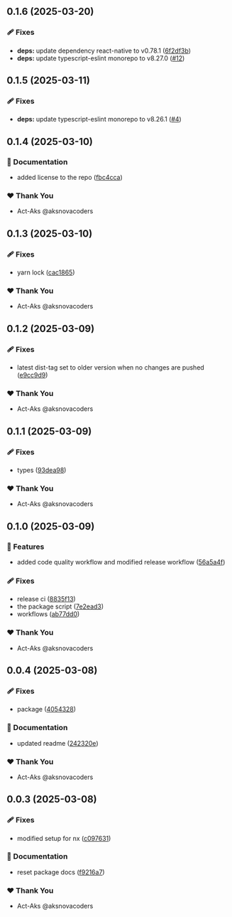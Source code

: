 ## 0.1.6 (2025-03-20)

### 🩹 Fixes

- **deps:** update dependency react-native to v0.78.1 ([6f2df3b](https://github.com/Act-Aks/actlib/commit/6f2df3b))
- **deps:** update typescript-eslint monorepo to v8.27.0 ([#12](https://github.com/Act-Aks/actlib/pull/12))

## 0.1.5 (2025-03-11)

### 🩹 Fixes

- **deps:** update typescript-eslint monorepo to v8.26.1 ([#4](https://github.com/Act-Aks/actlib/pull/4))

## 0.1.4 (2025-03-10)

### 📖 Documentation

- added license to the repo ([fbc4cca](https://github.com/Act-Aks/actlib/commit/fbc4cca))

### ❤️ Thank You

- Act-Aks @aksnovacoders

## 0.1.3 (2025-03-10)

### 🩹 Fixes

- yarn lock ([cac1865](https://github.com/Act-Aks/actlib/commit/cac1865))

### ❤️ Thank You

- Act-Aks @aksnovacoders

## 0.1.2 (2025-03-09)

### 🩹 Fixes

- latest dist-tag set to older version when no changes are pushed ([e9cc9d9](https://github.com/Act-Aks/actlib/commit/e9cc9d9))

### ❤️ Thank You

- Act-Aks @aksnovacoders

## 0.1.1 (2025-03-09)

### 🩹 Fixes

- types ([93dea98](https://github.com/Act-Aks/actlib/commit/93dea98))

### ❤️ Thank You

- Act-Aks @aksnovacoders

## 0.1.0 (2025-03-09)

### 🚀 Features

- added code quality workflow and modified release workflow ([56a5a4f](https://github.com/Act-Aks/actlib/commit/56a5a4f))

### 🩹 Fixes

- release ci ([8835f13](https://github.com/Act-Aks/actlib/commit/8835f13))
- the package script ([7e2ead3](https://github.com/Act-Aks/actlib/commit/7e2ead3))
- workflows ([ab77dd0](https://github.com/Act-Aks/actlib/commit/ab77dd0))

### ❤️ Thank You

- Act-Aks @aksnovacoders

## 0.0.4 (2025-03-08)

### 🩹 Fixes

- package ([4054328](https://github.com/Act-Aks/actlib/commit/4054328))

### 📖 Documentation

- updated readme ([242320e](https://github.com/Act-Aks/actlib/commit/242320e))

### ❤️ Thank You

- Act-Aks @aksnovacoders

## 0.0.3 (2025-03-08)

### 🩹 Fixes

- modified setup for nx ([c097631](https://github.com/Act-Aks/actlib/commit/c097631))

### 📖 Documentation

- reset package docs ([f9216a7](https://github.com/Act-Aks/actlib/commit/f9216a7))

### ❤️ Thank You

- Act-Aks @aksnovacoders
